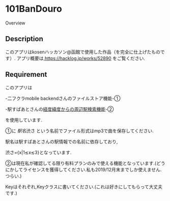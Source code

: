 # 101BanDouro

Overview

## Description
このアプリはkosenハッカソン@函館で使用した作品（を完全に仕上げたものです）.
アプリ概要は,https://hacklog.jp/works/52890 をご覧ください.

## Requirement
このアプリは

-二フクラmobile backendさんのファイルストア機能-①

-駅すぱあとさんの[経度緯度からの周辺駅検索機能](http://docs.ekispert.com/v1/api/geo/station.html)-②

を使用しています.

①に $駅名$渋さ という名前でファイル形式はmp3で曲を保存してください.

駅名は駅すぱあとさんの駅情報での名前に依存しており,

渋さ={x|1≲x≲3}となっています.

②は現在私が確認してる限り有料プランのみで使える機能となっています.(どうにかしてライセンスを獲得してください.私も2019/12月末までしか使えません.つらい.)

Keyはそれぞれ,Keyクラスに書いてください.(これは好きにしてもらって大丈夫です.)
